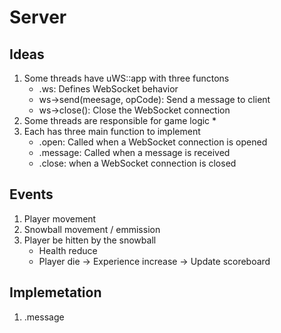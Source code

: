 # Server
## Ideas
1. Some threads have uWS::app with three functons
    * .ws: Defines WebSocket behavior
    * ws->send(meesage, opCode): Send a message to client
    * ws->close(): Close the WebSocket connection
2. Some threads are responsible for game logic 
    * 
3. Each has three main function to implement
    * .open: Called when a WebSocket connection is opened
    * .message: Called when a message is received
    * .close: when a WebSocket connection is closed
## Events
1. Player movement
2. Snowball movement / emmission
3. Player be hitten by the snowball
    * Health reduce
    * Player die -> Experience increase -> Update scoreboard
## Implemetation
1. .message 
    

